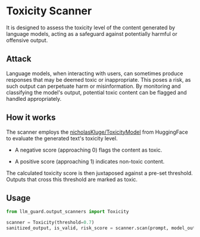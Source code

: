 # Toxicity Scanner

It is designed to assess the toxicity level of the content generated by language models, acting as a safeguard against
potentially harmful or offensive output.

## Attack

Language models, when interacting with users, can sometimes produce responses that may be deemed toxic or inappropriate.
This poses a risk, as such output can perpetuate harm or misinformation. By monitoring and classifying the model's
output, potential toxic content can be flagged and handled appropriately.

## How it works

The scanner employs the [nicholasKluge/ToxicityModel](https://huggingface.co/nicholasKluge/ToxicityModel) from
HuggingFace to evaluate the generated text's toxicity level.

- A negative score (approaching 0) flags the content as toxic.

- A positive score (approaching 1) indicates non-toxic content.

The calculated toxicity score is then juxtaposed against a pre-set threshold. Outputs that cross this threshold are
marked as toxic.

## Usage

```python
from llm_guard.output_scanners import Toxicity

scanner = Toxicity(threshold=0.7)
sanitized_output, is_valid, risk_score = scanner.scan(prompt, model_output)
```
